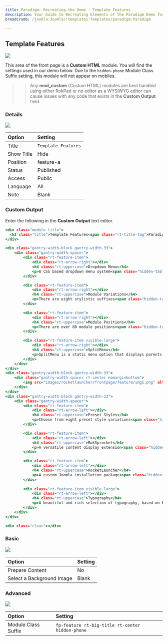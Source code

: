 ```yaml
---
title: Paradigm: Recreating the Demo - Template Features
description: Your Guide to Recreating Elements of the Paradigm Demo for Joomla
breadcrumb: /joomla:Joomla/!templates:Templates/paradigm:Paradigm

---
```


Template Features
-----

![][demo]

This area of the front page is a **Custom HTML** module. You will find the settings used in our demo below. Due to the `hidden-phone` Module Class Suffix setting, this module will not appear on mobiles.

>> Any **mod_custom** (Custom HTML) modules are best handled using either RokPad or no editor as a WYSIWYG editor can cause issues with any code that exists in the **Custom Output** field.

### Details

![][demo2]

| Option     | Setting             |  
| :--------- | :------------------ |  
| Title      | `Template Features` |  
| Show Title | Hide                |  
| Position   | feature-a           |  
| Status     | Published           |  
| Access     | Public              |  
| Language   | All                 |  
| Note       | Blank               |  

### Custom Output

Enter the following in the **Custom Output** text editor.

~~~ .html
<div class="module-title">
  <h2 class="title">Template Features<span class="rt-title-tag">Paradigm provides the tools you need to setup your website with ease.</span></h2>
</div>

<div class="gantry-width-block gantry-width-33">
	<div class="gantry-width-spacer">
		<div class="rt-feature-item">
			<div class="rt-arrow-right"></div>
			<h4 class="rt-uppercase">Dropdown Menu</h4>
			<p>A CSS based dropdown menu system<span class="hidden-tablet">, with numerous advanced features such as inline modules and multiple columns</span>.</p>
		</div>

		<div class="rt-feature-item">
			<div class="rt-arrow-right"></div>
			<h4 class="rt-uppercase">Module Variations</h4>
			<p>There are eight stylistic suffixes<span class="hidden-tablet">, to provide individual module styling, as well as several structural suffixes</span>.</p>
		</div>

		<div class="rt-feature-item">
			<div class="rt-arrow-right"></div>
			<h4 class="rt-uppercase">Module Positions</h4>
			<p>There are over 80 module positions<span class="hidden-tablet">, most split into rows of 6, each with adjustable widths, globally or per menu item</span>.</p>
		</div>	

		<div class="rt-feature-item visible-large">
			<div class="rt-arrow-right"></div>
			<h4 class="rt-uppercase">SplitMenu</h4>
			<p>SplitMenu is a static menu option that displays parents in the header and children in the sidebar, as configurable.</p>
		</div>						
	</div>
</div>
<div class="gantry-width-block gantry-width-33">
	<div class="gantry-width-spacer rt-center nomarginbottom">
		<img src="images/rocketlauncher/frontpage/feature/img1.png" alt="image" />
	</div>
</div>
<div class="gantry-width-block gantry-width-33">
	<div class="gantry-width-spacer">
		<div class="rt-feature-item">
			<div class="rt-arrow-left"></div>
			<h4 class="rt-uppercase">Preset Styles</h4>
			<p>Choose from eight preset style variations<span class="hidden-tablet">, with configurable options for text, link, accent, and background colors.</span></p>
		</div>

		<div class="rt-feature-item">
			<div class="rt-arrow-left"></div>
			<h4 class="rt-uppercase">RokSprocket</h4>
			<p>A versatile content display extension<span class="hidden-tablet">, with integrated styling in Paradigm, including the Features layout option</span>.</p>
		</div>

		<div class="rt-feature-item">
			<div class="rt-arrow-left"></div>
			<h4 class="rt-uppercase">RocketLauncher</h4>
			<p>A custom Joomla installation package<span class="hidden-tablet"> that installs a near equivalent of the demo onto your server</span>.</p>
		</div>
		
		<div class="rt-feature-item visible-large">
			<div class="rt-arrow-left"></div>
			<h4 class="rt-uppercase">Typography</h4>
			<p>A beautiful and rich selection of typography, based on Boostrap, to emphasise and embellish the content elements.</p>
		</div>
	</div>
</div>

<div class="clear"></div>
~~~

### Basic

![][demo3]

| Option                    | Setting |  
| :------------------------ | :------ |  
| Prepare Content           | No      |  
| Select a Background Image | Blank   |

### Advanced

![][demo4]

| Option              | Setting                                          |  
| :------------------ | :----------------------------------------------- |  
| Module Class Suffix | `fp-feature rt-big-title rt-center hidden-phone` |  

[demo]: assets/demo_3.jpeg
[demo2]: assets/template_1.jpeg
[demo3]: assets/template_2.jpeg
[demo4]: assets/template_3.jpeg
